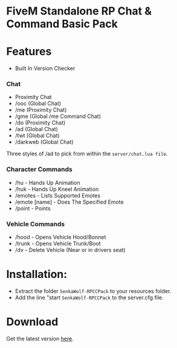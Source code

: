 # FiveM Standalone RP Chat & Command Basic Pack

# Features
- Built In Version Checker

### Chat
- Proximity Chat
- /ooc (Global Chat)
- /me (Proximity Chat)
- /gme (Global /me Command Chat)
- /do (Proximity Chat)
- /ad (Global Chat)
- /twt (Global Chat)
- /darkweb (Global Chat)

Three styles of /ad to pick from within the `server/chat.lua file`.

### Character Commands
- /hu - Hands Up Animation
- /huk - Hands Up Kneel Animation
- /emotes - Lists Supported Emotes
- /emote [name] - Does The Specified Emote
- /point - Points

### Vehicle Commands
- /hood - Opens Vehicle Hood/Bonnet
- /trunk - Opens Vehicle Trunk/Boot
- /dv - Delete Vehicle (Near or in drivers seat)

# Installation: 
- Extract the folder `SenkaWolf-RPCCPack` to your resources folder. 
- Add the line "start `SenkaWolf-RPCCPack` to the server.cfg file.

# Download
Get the latest version [here](https://github.com/SenkaWolf/FiveM-Standalone-RP-Chat-Command-Basic-Pack/releases/latest).
